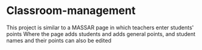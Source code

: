 # Classroom-management
This project is similar to a MASSAR page
in which teachers enter students' points
Where the page adds students and adds general points, and student names and their points can also be edited
